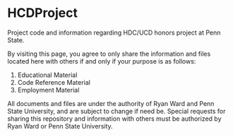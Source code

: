 # HCDProject
Project code and information regarding HDC/UCD honors project at Penn State.

By visiting this page, you agree to only share the information and files located here with others if and only if your purpose is as follows:
  1. Educational Material
  2. Code Reference Material
  3. Employment Material
  
All documents and files are under the authority of Ryan Ward and Penn State University, and are subject to change if need be. Special requests for sharing this repository and information with others must be authorized by Ryan Ward or Penn State University.
